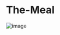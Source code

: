 # The-Meal


![image](https://user-images.githubusercontent.com/44948086/48315486-c80e1a00-e611-11e8-9e05-8ac26d63f161.png)

